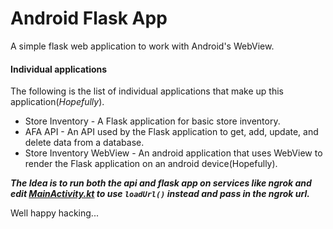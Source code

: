 # Android Flask App

A simple flask web application to work with Android's WebView.

#### Individual applications

The following is the list of individual applications that make up this application(*Hopefully*).

- Store Inventory - A Flask application for basic store inventory.
- AFA API - An API used by the Flask application to get, add, update, and delete data from a database.
- Store Inventory WebView - An android application that uses WebView to render the Flask application on an android device(Hopefully).

***The Idea is to run both the api and flask app on services like ngrok and edit [MainActivity.kt](https://github.com/mr-erold/Android-Flask-App/blob/8c743b67a3943282f9e48fe6f61ce6d00b5cc907/StoreInventoryWV/app/src/main/java/com/eroldme/android/store_inventory/MainActivity.kt#L31) to use `loadUrl()` instead and pass in the ngrok url.***

Well happy hacking...
